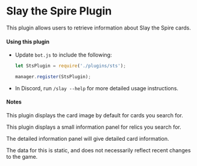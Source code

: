 # Slay the Spire Plugin

This plugin allows users to retrieve information about Slay the Spire cards.

#### Using this plugin

* Update `bot.js` to include the following:
    ```javascript
    let StsPlugin = require('./plugins/sts');

    manager.register(StsPlugin);
    ```
* In Discord, run `/slay --help` for more detailed usage instructions.

#### Notes

This plugin displays the card image by default for cards you search for.

This plugin displays a small information panel for relics you search for.

The detailed information panel will give detailed card information.

The data for this is static, and does not necessarily reflect recent changes to the game.
